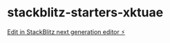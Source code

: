# stackblitz-starters-xktuae

[Edit in StackBlitz next generation editor ⚡️](https://stackblitz.com/~/github.com/GrumpyMusician/stackblitz-starters-xktuae)